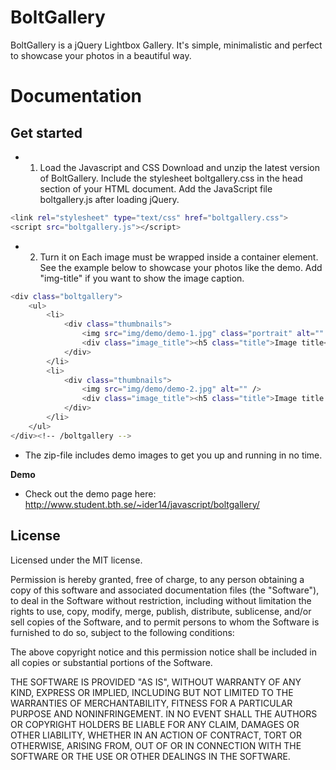 BoltGallery
====================

BoltGallery is a jQuery Lightbox Gallery. It's simple, minimalistic and perfect to showcase your photos in a beautiful way. 

Documentation
====================

Get started
----------------------------------
* 1. Load the Javascript and CSS
Download and unzip the latest version of BoltGallery. Include the stylesheet boltgallery.css in the head section of your HTML document. Add the JavaScript file boltgallery.js after loading jQuery.
```sh
<link rel="stylesheet" type="text/css" href="boltgallery.css"> 
<script src="boltgallery.js"></script>
```

* 2. Turn it on
Each image must be wrapped inside a container element. See the example below to showcase your photos like the demo. Add "img-title" if you want to show the image caption. 

```sh
<div class="boltgallery">
	<ul>
		<li>
			<div class="thumbnails">
				<img src="img/demo/demo-1.jpg" class="portrait" alt="" />
				<div class="image_title"><h5 class="title">Image title</h5></div> 
			</div>
		</li>
		<li>
			<div class="thumbnails">
				<img src="img/demo/demo-2.jpg" alt="" />
				<div class="image_title"><h5 class="title">Image title 2</h5></div> 
			</div> 
		</li>
	</ul>
</div><!-- /boltgallery -->
```
* The zip-file includes demo images to get you up and running in no time. 

**Demo**
* Check out the demo page here: http://www.student.bth.se/~ider14/javascript/boltgallery/

License
----------------------------------
Licensed under the MIT license.

Permission is hereby granted, free of charge, to any person obtaining a copy of this software and associated documentation files (the "Software"), to deal in the Software without restriction, including without limitation the rights to use, copy, modify, merge, publish, distribute, sublicense, and/or sell copies of the Software, and to permit persons to whom the Software is furnished to do so, subject to the following conditions:

The above copyright notice and this permission notice shall be included in all copies or substantial portions of the Software.

THE SOFTWARE IS PROVIDED "AS IS", WITHOUT WARRANTY OF ANY KIND, EXPRESS OR IMPLIED, INCLUDING BUT NOT LIMITED TO THE WARRANTIES OF MERCHANTABILITY, FITNESS FOR A PARTICULAR PURPOSE AND NONINFRINGEMENT. IN NO EVENT SHALL THE AUTHORS OR COPYRIGHT HOLDERS BE LIABLE FOR ANY CLAIM, DAMAGES OR OTHER LIABILITY, WHETHER IN AN ACTION OF CONTRACT, TORT OR OTHERWISE, ARISING FROM, OUT OF OR IN CONNECTION WITH THE SOFTWARE OR THE USE OR OTHER DEALINGS IN THE SOFTWARE.